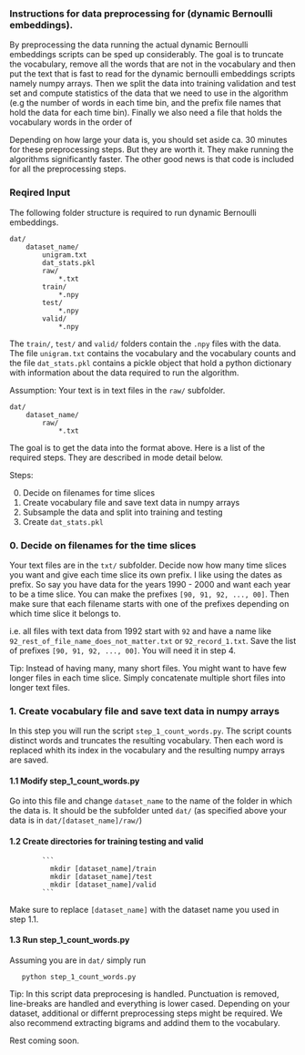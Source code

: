 ### Instructions for data preprocessing for (dynamic Bernoulli embeddings).

By preprocessing the data running the actual dynamic Bernoulli embeddings scripts can be sped up considerably. The goal is to truncate the vocabulary, remove all the words that are not in the vocabulary and then put the text that is fast to read for the dynamic bernoulli embeddings scripts namely numpy arrays. Then we split the data into training validation and test set and compute statistics of the data that we need to use in the algorithm (e.g the number of words in each time bin, and the prefix file names that hold the data for each time bin).
Finally we also need a file that holds the vocabulary words in the order of 

Depending on how large your data is, you should set aside ca. 30 minutes for these preprocessing steps. But they are worth it. They make running the algorithms significantly faster. The other good news is that code is included for all the preprocessing steps.

### Reqired Input

The following folder structure is required to run dynamic Bernoulli embeddings.
```
dat/
    dataset_name/
        unigram.txt
        dat_stats.pkl
        raw/
            *.txt
        train/
            *.npy
        test/
            *.npy
        valid/
            *.npy
```            

The `train/`, `test/` and `valid/` folders contain the `.npy` files with the data.
The file `unigram.txt` contains the vocabulary and the vocabulary counts and the file `dat_stats.pkl` contains a pickle object that hold a python dictionary with information about the data required to run the algorithm.

Assumption: Your text is in text files in the `raw/` subfolder.

```
dat/
    dataset_name/
        raw/
            *.txt
```
The goal is to get the data into the format above. 
Here is a list of the required steps.
They are described in mode detail below.

Steps:

  0. Decide on filenames for time slices
  1. Create vocabulary file and save text data in numpy arrays
  2. Subsample the data and split into training and testing
  3. Create `dat_stats.pkl`
  
 ### 0. Decide on filenames for the time slices
 
Your text files are in the `txt/` subfolder. Decide now how many time slices you want and give each time slice its own prefix.
I like using the dates as prefix. So say you have data for the years 1990 - 2000 and want each year to be a time slice. You can make the prefixes `[90, 91, 92, ..., 00]`.
Then make sure that each filename starts with one of the prefixes depending on which time slice it belongs to.

i.e. all files with text data from 1992 start with `92` and have a name like `92_rest_of_file_name_does_not_matter.txt` or `92_record_1.txt`.
Save the list of prefixes `[90, 91, 92, ..., 00]`. You will need it in step 4.

Tip: Instead of having many, many short files. You might want to have few longer files in each time slice. Simply concatenate multiple short files into longer text files.

### 1. Create vocabulary file and save text data in numpy arrays

In this step you will run the script `step_1_count_words.py`.
The script counts distinct words and truncates the resulting vocabulary.
Then each word is replaced whith its index in the vocabulary and the resulting numpy arrays are saved.

#### 1.1 Modify step_1_count_words.py

Go into this file and change `dataset_name` to the name of the folder in which the data is.
It should be the subfolder unted `dat/` (as specified above your data is in `dat/[dataset_name]/raw/`)

#### 1.2 Create directories for training testing and valid

            ```
              mkdir [dataset_name]/train
              mkdir [dataset_name]/test
              mkdir [dataset_name]/valid
            ```
            
Make sure to replace `[dataset_name]` with the dataset name you used in step 1.1.

#### 1.3 Run step_1_count_words.py
Assuming you are in `dat/` simply run 

```
   python step_1_count_words.py
```

Tip: In this script data preprocesing is handled. Punctuation is removed, line-breaks are handled and everything is lower cased. Depending on your dataset, additional or differnt preprocessing steps might be required. We also recommend extracting bigrams and addind them to the vocabulary.

Rest coming soon.

